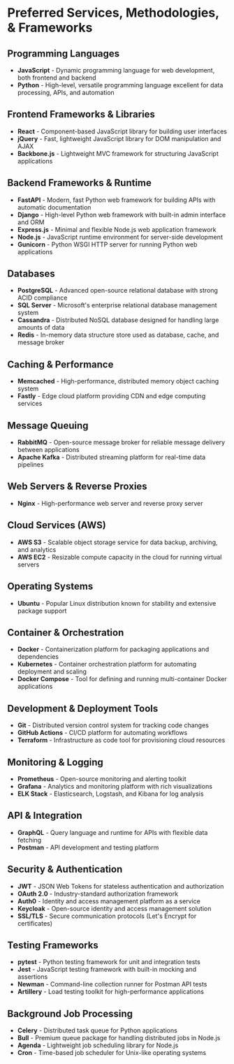 # Preferred Services, Methodologies, & Frameworks

## Programming Languages
- **JavaScript** - Dynamic programming language for web development, both frontend and backend
- **Python** - High-level, versatile programming language excellent for data processing, APIs, and automation

## Frontend Frameworks & Libraries
- **React** - Component-based JavaScript library for building user interfaces
- **jQuery** - Fast, lightweight JavaScript library for DOM manipulation and AJAX
- **Backbone.js** - Lightweight MVC framework for structuring JavaScript applications

## Backend Frameworks & Runtime
- **FastAPI** - Modern, fast Python web framework for building APIs with automatic documentation
- **Django** - High-level Python web framework with built-in admin interface and ORM
- **Express.js** - Minimal and flexible Node.js web application framework
- **Node.js** - JavaScript runtime environment for server-side development
- **Gunicorn** - Python WSGI HTTP server for running Python web applications

## Databases
- **PostgreSQL** - Advanced open-source relational database with strong ACID compliance
- **SQL Server** - Microsoft's enterprise relational database management system
- **Cassandra** - Distributed NoSQL database designed for handling large amounts of data
- **Redis** - In-memory data structure store used as database, cache, and message broker

## Caching & Performance
- **Memcached** - High-performance, distributed memory object caching system
- **Fastly** - Edge cloud platform providing CDN and edge computing services

## Message Queuing
- **RabbitMQ** - Open-source message broker for reliable message delivery between applications
- **Apache Kafka** - Distributed streaming platform for real-time data pipelines

## Web Servers & Reverse Proxies
- **Nginx** - High-performance web server and reverse proxy server

## Cloud Services (AWS)
- **AWS S3** - Scalable object storage service for data backup, archiving, and analytics
- **AWS EC2** - Resizable compute capacity in the cloud for running virtual servers

## Operating Systems
- **Ubuntu** - Popular Linux distribution known for stability and extensive package support

## Container & Orchestration
- **Docker** - Containerization platform for packaging applications and dependencies
- **Kubernetes** - Container orchestration platform for automating deployment and scaling
- **Docker Compose** - Tool for defining and running multi-container Docker applications

## Development & Deployment Tools
- **Git** - Distributed version control system for tracking code changes
- **GitHub Actions** - CI/CD platform for automating workflows
- **Terraform** - Infrastructure as code tool for provisioning cloud resources

## Monitoring & Logging
- **Prometheus** - Open-source monitoring and alerting toolkit
- **Grafana** - Analytics and monitoring platform with rich visualizations
- **ELK Stack** - Elasticsearch, Logstash, and Kibana for log analysis

## API & Integration
- **GraphQL** - Query language and runtime for APIs with flexible data fetching
- **Postman** - API development and testing platform

## Security & Authentication
- **JWT** - JSON Web Tokens for stateless authentication and authorization
- **OAuth 2.0** - Industry-standard authorization framework
- **Auth0** - Identity and access management platform as a service
- **Keycloak** - Open-source identity and access management solution
- **SSL/TLS** - Secure communication protocols (Let's Encrypt for certificates)

## Testing Frameworks
- **pytest** - Python testing framework for unit and integration tests
- **Jest** - JavaScript testing framework with built-in mocking and assertions
- **Newman** - Command-line collection runner for Postman API tests
- **Artillery** - Load testing toolkit for high-performance applications

## Background Job Processing
- **Celery** - Distributed task queue for Python applications
- **Bull** - Premium queue package for handling distributed jobs in Node.js
- **Agenda** - Lightweight job scheduling library for Node.js
- **Cron** - Time-based job scheduler for Unix-like operating systems

